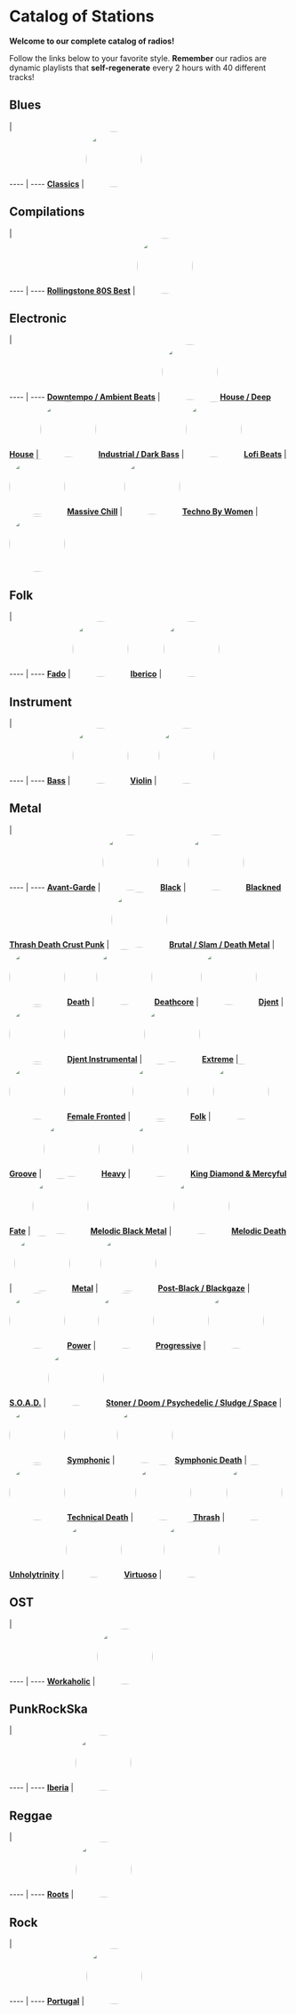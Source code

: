 

<style>
figure {
  border: 0px #cccccc solid;
  padding: 4px;
  margin: auto;
  align: center;
}
</style>

# Catalog of Stations

**Welcome to our complete catalog of radios!**

Follow the links below to your favorite style. **Remember** our radios
are dynamic playlists that **self-regenerate** every 2 hours with 40 different
tracks!

## Blues

  |  
 ---- | ---- 
[**Classics**](https://radioninjapirata.github.io/radio_bluesclassics.html) | <a href="https://radioninjapirata.github.io/radio_bluesclassics.html" target="_blank"><img src="https://mosaic.scdn.co/640/ab67616d0000b273068a9dd56431cf8b7d3b205eab67616d0000b2738ad09e612a0c1b5658a2ce1dab67616d0000b273db4fbc413ba0db2be4f19649ab67616d0000b273f9c48e2531955847f7aa3c14" height="100" width="auto" style="border-radius:50%"></a>

## Compilations

  |  
 ---- | ---- 
[**Rollingstone 80S Best**](https://radioninjapirata.github.io/radio_rollingbest80s.html) | <a href="https://radioninjapirata.github.io/radio_rollingbest80s.html" target="_blank"><img src="https://mosaic.scdn.co/640/ab67616d0000b2730dd350beeb5ac73672ad6e80ab67616d0000b273682dc473387478d947bf95f7ab67616d0000b273c8e97cafeb2acb85b21a777eab67616d0000b273fede46cfa2a371861f3ce0e6" height="100" width="auto" style="border-radius:50%"></a>

## Electronic

  |  
 ---- | ---- 
[**Downtempo / Ambient Beats**](https://radioninjapirata.github.io/radio_downtempo.html) | <a href="https://radioninjapirata.github.io/radio_downtempo.html" target="_blank"><img src="https://mosaic.scdn.co/640/ab67616d0000b273394c2d4a6b56f703bbeadbc3ab67616d0000b2736a0d5fc2d8d766f13f0cb197ab67616d0000b273ae25241164d2dffe151eb640ab67616d0000b273be62277d6c65d30d900cc264" height="100" width="auto" style="border-radius:50%"></a>
[**House / Deep House**](https://radioninjapirata.github.io/house.html) | <a href="https://radioninjapirata.github.io/house.html" target="_blank"><img src="https://mosaic.scdn.co/640/ab67616d0000b27377a60c017f9b003aff17ddc3ab67616d0000b273be07425dcdc0c0dbd53151e8ab67616d0000b273d6bebbbe549d730a35e95fefab67616d0000b273fd69b4afa7597a1e862364ce" height="100" width="auto" style="border-radius:50%"></a>
[**Industrial / Dark Bass**](https://radioninjapirata.github.io/radio_industrial_darkbass.html) | <a href="https://radioninjapirata.github.io/radio_industrial_darkbass.html" target="_blank"><img src="https://mosaic.scdn.co/640/ab67616d0000b273210b7003c794dca9445e0297ab67616d0000b2732de5c7bdb8f7e2d05c7af3e3ab67616d0000b2738b77b726a990a13f414272f7ab67616d0000b27398da39055a3437bd1420d54b" height="100" width="auto" style="border-radius:50%"></a>
[**Lofi Beats**](https://radioninjapirata.github.io/radio_lofi.html) | <a href="https://radioninjapirata.github.io/radio_lofi.html" target="_blank"><img src="https://mosaic.scdn.co/640/ab67616d0000b2731cd66919fe78404f5d91f42bab67616d0000b2734a6ae07fc8be2d0693d729d6ab67616d0000b2735d687e9126344f18c3219a7cab67616d0000b273699ce2f63c39bc41a1f28f00" height="100" width="auto" style="border-radius:50%"></a>
[**Massive Chill**](https://radioninjapirata.github.io/massive_chill.html) | <a href="https://radioninjapirata.github.io/massive_chill.html" target="_blank"><img src="https://mosaic.scdn.co/640/ab67616d0000b2731036fcd9b08c3fe598ef2883ab67616d0000b27318615ef71dc806588451c8d1ab67616d0000b273677d8927f8254c6dce077f01ab67616d0000b273c858f504ac75eb3733df5abe" height="100" width="auto" style="border-radius:50%"></a>
[**Techno By Women**](https://radioninjapirata.github.io/radio_technowomen.html) | <a href="https://radioninjapirata.github.io/radio_technowomen.html" target="_blank"><img src="https://mosaic.scdn.co/640/ab67616d0000b2731d1eba23d1a1f88136ee3485ab67616d0000b27346ee946fdafb3d381e74f9dbab67616d0000b273cea5d9ca40af775f0d25f901ab67616d0000b273d258f3fa410d1447ed30f575" height="100" width="auto" style="border-radius:50%"></a>

## Folk

  |  
 ---- | ---- 
[**Fado**](https://radioninjapirata.github.io/radio_fado.html) | <a href="https://radioninjapirata.github.io/radio_fado.html" target="_blank"><img src="https://mosaic.scdn.co/640/ab67616d0000b2732d3db13ba2e07a99817e8ee4ab67616d0000b2738c9d32f1b05981bda104c7c6ab67616d0000b273bb5672c3b7037e08559de093ab67616d0000b273fea945f8a7fbf6594092e9fc" height="100" width="auto" style="border-radius:50%"></a>
[**Iberico**](https://radioninjapirata.github.io/radio_folkiberico.html) | <a href="https://radioninjapirata.github.io/radio_folkiberico.html" target="_blank"><img src="https://mosaic.scdn.co/640/ab67616d0000b2733f14304012bdd8582e0160f7ab67616d0000b2738fdf3361f8c613a002292352ab67616d0000b273a4c41cce2dcfb4c7ef92e9eeab67616d0000b273be90da0b9e6aa6f121ca9fd1" height="100" width="auto" style="border-radius:50%"></a>

## Instrument

  |  
 ---- | ---- 
[**Bass**](https://radioninjapirata.github.io/radio_bassists.html) | <a href="https://radioninjapirata.github.io/radio_bassists.html" target="_blank"><img src="https://mosaic.scdn.co/640/ab67616d0000b2731f98f38f736bc3378b8ea8b2ab67616d0000b27350fa22d47eb0fff1ff1b9953ab67616d0000b273a9f31a962880d395eec9fdf2ab67616d0000b273e5c90c6878aa0449095efcd1" height="100" width="auto" style="border-radius:50%"></a>
[**Violin**](https://radioninjapirata.github.io/radio_violin.html) | <a href="https://radioninjapirata.github.io/radio_violin.html" target="_blank"><img src="https://mosaic.scdn.co/640/ab67616d0000b273350340a9fe250ab34d867e1dab67616d0000b2738ca596cfd52eb12109757d7fab67616d0000b273e38051840ec58a50d18214a7ab67616d0000b273edd1b93ee66d6265337a592f" height="100" width="auto" style="border-radius:50%"></a>

## Metal

  |  
 ---- | ---- 
[**Avant-Garde**](https://radioninjapirata.github.io/radio_metalavantgarde.html) | <a href="https://radioninjapirata.github.io/radio_metalavantgarde.html" target="_blank"><img src="https://mosaic.scdn.co/640/ab67616d0000b27353de889ab56d04fdde13219cab67616d0000b273dac7ac40a0eacd3f2cd58869ab67616d0000b273e2ad411b105f6fbc214965c1ab67616d0000b273e4ba949b9c959933efdf0108" height="100" width="auto" style="border-radius:50%"></a>
[**Black**](https://radioninjapirata.github.io/radio_blackmetal.html) | <a href="https://radioninjapirata.github.io/radio_blackmetal.html" target="_blank"><img src="https://mosaic.scdn.co/640/ab67616d0000b27339aac4639c30926e1a100544ab67616d0000b273946cb01ce19e132b950409e3ab67616d0000b2739fdba61460bdae41b2f46af4ab67616d0000b273ac80fcf72483243549707693" height="100" width="auto" style="border-radius:50%"></a>
[**Blackned Thrash Death Crust Punk**](https://radioninjapirata.github.io/radio_blacknedthrash.html) | <a href="https://radioninjapirata.github.io/radio_blacknedthrash.html" target="_blank"><img src="https://mosaic.scdn.co/640/ab67616d0000b273328e2b9b11bcfa742afe6d56ab67616d0000b2733ea500e23f70bb274992c677ab67616d0000b273a4cacfbbe327d229888e8f75ab67616d0000b273dc9b0277a4f4fd86e9319399" height="100" width="auto" style="border-radius:50%"></a>
[**Brutal / Slam / Death Metal**](https://radioninjapirata.github.io/radio_brutaldeathmetal.html) | <a href="https://radioninjapirata.github.io/radio_brutaldeathmetal.html" target="_blank"><img src="https://mosaic.scdn.co/640/ab67616d0000b273422703e9657d3cfddb5d35b6ab67616d0000b2735150711e4988aa055ba9f7d8ab67616d0000b27356a30c59e8f8507eaf6ebbcbab67616d0000b273ad5c5f921683cb2fd182fbeb" height="100" width="auto" style="border-radius:50%"></a>
[**Death**](https://radioninjapirata.github.io/radio_deathmetal.html) | <a href="https://radioninjapirata.github.io/radio_deathmetal.html" target="_blank"><img src="https://mosaic.scdn.co/640/ab67616d0000b27339fb3a85a279c5468aef18d3ab67616d0000b2737e1ffa069df3bdccd08d6155ab67616d0000b2739f43b6a2fcb6f5ba0d2ebd13ab67616d0000b273b5cfdf65de8e221c0dfcedc5" height="100" width="auto" style="border-radius:50%"></a>
[**Deathcore**](https://radioninjapirata.github.io/deathcore.html) | <a href="https://radioninjapirata.github.io/deathcore.html" target="_blank"><img src="https://mosaic.scdn.co/640/ab67616d0000b273507c0ce169981bce868e81afab67616d0000b273908ce263af182a5f2e5b5c8cab67616d0000b273c88cd1dff824f8bc76fb09d5ab67616d0000b273ce8bdb7152492d0e0fd06c0e" height="100" width="auto" style="border-radius:50%"></a>
[**Djent**](https://radioninjapirata.github.io/radio_djent.html) | <a href="https://radioninjapirata.github.io/radio_djent.html" target="_blank"><img src="https://mosaic.scdn.co/640/ab67616d0000b2738b79d42c4d33002ed55a1635ab67616d0000b2738e45348c1ef5afb0eb0d4ceaab67616d0000b273b176688b0704575d3003b364ab67616d0000b273fe7efada1bf116e3819097f9" height="100" width="auto" style="border-radius:50%"></a>
[**Djent Instrumental**](https://radioninjapirata.github.io/radio_instrumentaldjent.html) | <a href="https://radioninjapirata.github.io/radio_instrumentaldjent.html" target="_blank"><img src="https://mosaic.scdn.co/640/ab67616d0000b2731ce45979342c65ecddf9f72eab67616d0000b273892ccb9bca1a6cfa18ea0e33ab67616d0000b273b4bde135cd7ee6f3074503c4ab67616d0000b273cd375014d3e167dd59787b7c" height="100" width="auto" style="border-radius:50%"></a>
[**Extreme**](https://radioninjapirata.github.io/radio_extrememetal.html) | <a href="https://radioninjapirata.github.io/radio_extrememetal.html" target="_blank"><img src="https://mosaic.scdn.co/640/ab67616d0000b27342cbfa5d13f45c8cb942676fab67616d0000b2736bab3454e72ab6027cf417e5ab67616d0000b2736f185d3cbd8548d4c4117b40ab67616d0000b2737ffcbf8f6e571274f41a4967" height="100" width="auto" style="border-radius:50%"></a>
[**Female Fronted**](https://radioninjapirata.github.io/radio_femalefrontedmetal.html) | <a href="https://radioninjapirata.github.io/radio_femalefrontedmetal.html" target="_blank"><img src="https://mosaic.scdn.co/640/ab67616d0000b27302fb5a82a26849ce13b2aa70ab67616d0000b27349c3ec240447fc5052a7fd68ab67616d0000b273ab24c7f8bdbb1ae8d478afabab67616d0000b273f997d3b9e40107fe2d7815a8" height="100" width="auto" style="border-radius:50%"></a>
[**Folk**](https://radioninjapirata.github.io/radio_folkmetal.html) | <a href="https://radioninjapirata.github.io/radio_folkmetal.html" target="_blank"><img src="https://mosaic.scdn.co/640/ab67616d0000b27345ec1f20203601e9b991bb63ab67616d0000b273559c630e99f7e21f2711886eab67616d0000b2738a71a31b90046bffd846025fab67616d0000b273ec584ae968bdd53116e8eb86" height="100" width="auto" style="border-radius:50%"></a>
[**Groove**](https://radioninjapirata.github.io/radio_groovemetal.html) | <a href="https://radioninjapirata.github.io/radio_groovemetal.html" target="_blank"><img src="https://mosaic.scdn.co/640/ab67616d0000b273758e6429ebbbb835fa117bfcab67616d0000b273914d08bbe3c8a130b7ab240aab67616d0000b2739274f6d482aec21a265df5feab67616d0000b273b02528d256d89a06ea1cbf53" height="100" width="auto" style="border-radius:50%"></a>
[**Heavy**](https://radioninjapirata.github.io/radio_heavymetal.html) | <a href="https://radioninjapirata.github.io/radio_heavymetal.html" target="_blank"><img src="https://mosaic.scdn.co/640/ab67616d0000b2739eb9d7f76b05d09e8ed30ef6ab67616d0000b273b475f1f6fc613cb5bd90a3e8ab67616d0000b273d45c1b9317a2d0a90346a767ab67616d0000b273eb05227b9a0bc6de24da1706" height="100" width="auto" style="border-radius:50%"></a>
[**King Diamond & Mercyful Fate**](https://radioninjapirata.github.io/radio_fan_KDMF.html) | <a href="https://radioninjapirata.github.io/radio_fan_KDMF.html" target="_blank"><img src="https://mosaic.scdn.co/640/ab67616d0000b2735d9cfb4b080d0d74a541529dab67616d0000b273ab9ccbce3c75bfc983d6d2beab67616d0000b273b75fcdfbdd239fcf4b79d038ab67616d0000b273be1ae534a1aa21ec5407acda" height="100" width="auto" style="border-radius:50%"></a>
[**Melodic Black Metal**](https://radioninjapirata.github.io/radio_melodicblackmetal.html) | <a href="https://radioninjapirata.github.io/radio_melodicblackmetal.html" target="_blank"><img src="https://mosaic.scdn.co/640/ab67616d0000b273483f3b04daab373df6bbf526ab67616d0000b2737262db6b818845eb5287a230ab67616d0000b273bd2737f3440ac40787633841ab67616d0000b273cc7739a88ea3aa86674f1bde" height="100" width="auto" style="border-radius:50%"></a>
[**Melodic Death**](https://radioninjapirata.github.io/radio_melodicdeathmetal.html) | <a href="https://radioninjapirata.github.io/radio_melodicdeathmetal.html" target="_blank"><img src="https://mosaic.scdn.co/640/ab67616d0000b2731118de0699bca2f737ae7d9eab67616d0000b2734afa1045b9162348f0f6ad27ab67616d0000b273c0d65289d53a2d74905fe587ab67616d0000b273e206d98bb8bafb2004f08a0f" height="100" width="auto" style="border-radius:50%"></a>
[**Metal**](https://radioninjapirata.github.io/radio_metal.html) | <a href="https://radioninjapirata.github.io/radio_metal.html" target="_blank"><img src="https://mosaic.scdn.co/640/ab67616d0000b27340d5227b1f071073b25762dbab67616d0000b273444529158650d7d375b261d6ab67616d0000b2735bbbc37d53ccfc3df58b6e01ab67616d0000b273ab6bdabc08a10eb360103404" height="100" width="auto" style="border-radius:50%"></a>
[**Post-Black / Blackgaze**](https://radioninjapirata.github.io/radio_blackgaze.html) | <a href="https://radioninjapirata.github.io/radio_blackgaze.html" target="_blank"><img src="https://mosaic.scdn.co/640/ab67616d0000b273649f5f8f6a7a71b62ef60eeeab67616d0000b27383272082dc7ff099f823d1a5ab67616d0000b2739375fc9ed492a468d7f9cb36ab67616d0000b273b5215f99756af36c792221c7" height="100" width="auto" style="border-radius:50%"></a>
[**Power**](https://radioninjapirata.github.io/radio_powermetal.html) | <a href="https://radioninjapirata.github.io/radio_powermetal.html" target="_blank"><img src="https://mosaic.scdn.co/640/ab67616d0000b2732bf572353c2defc32cc417cfab67616d0000b27383826d9104f577d7e2c69276ab67616d0000b273853bcb5b31d0ba90e1f704aeab67616d0000b273face8f23f5f195d404149444" height="100" width="auto" style="border-radius:50%"></a>
[**Progressive**](https://radioninjapirata.github.io/radio_progrock.html) | <a href="https://radioninjapirata.github.io/radio_progrock.html" target="_blank"><img src="https://mosaic.scdn.co/640/ab67616d0000b27383b673e42b2d63f926c1391cab67616d0000b2738f3f9e1c3c5ebd6a0da07537ab67616d0000b273d564bfe04f5d596c729dd533ab67616d0000b273d78d215e22a470b932e68ff1" height="100" width="auto" style="border-radius:50%"></a>
[**S.O.A.D.**](https://radioninjapirata.github.io/radio_soad.html) | <a href="https://radioninjapirata.github.io/radio_soad.html" target="_blank"><img src="https://mosaic.scdn.co/640/ab67616d0000b2737cf4c0d42c5b62c9deebdcd8ab67616d0000b273a2982eadad9b21912ed6c2e8ab67616d0000b273a57ca9e47d038be31c9aee9dab67616d0000b273c8c79a39007e7f8e48393eac" height="100" width="auto" style="border-radius:50%"></a>
[**Stoner / Doom / Psychedelic / Sludge / Space**](https://radioninjapirata.github.io/radio_stonerrock.html) | <a href="https://radioninjapirata.github.io/radio_stonerrock.html" target="_blank"><img src="https://mosaic.scdn.co/640/ab67616d0000b27373764b9e15773b438f2a0659ab67616d0000b27389bc59b01dd213f522afdf65ab67616d0000b273cd14f5e80dae54e345f247e1ab67616d0000b273d693be8683fc4efb5dd32c07" height="100" width="auto" style="border-radius:50%"></a>
[**Symphonic**](https://radioninjapirata.github.io/radio_symphonicmetal.html) | <a href="https://radioninjapirata.github.io/radio_symphonicmetal.html" target="_blank"><img src="https://mosaic.scdn.co/640/ab67616d0000b2735ddd03883f11746a7d2c00b5ab67616d0000b273600c538b3a9c6dbbae424b92ab67616d0000b273889c09bf20e37d0585f711bbab67616d0000b273da318a23135be382a47e3c1b" height="100" width="auto" style="border-radius:50%"></a>
[**Symphonic Death**](https://radioninjapirata.github.io/radio_symphonicdeathmetal.html) | <a href="https://radioninjapirata.github.io/radio_symphonicdeathmetal.html" target="_blank"><img src="https://mosaic.scdn.co/640/ab67616d0000b273513ea16b54722bb09b928231ab67616d0000b2739dd56f91666223a5b0bc6c71ab67616d0000b273a257e36d2da780cb712b2dbfab67616d0000b273df85f443a7c7777acaaf5a59" height="100" width="auto" style="border-radius:50%"></a>
[**Technical Death**](https://radioninjapirata.github.io/radio_technicaldeathmetal.html) | <a href="https://radioninjapirata.github.io/radio_technicaldeathmetal.html" target="_blank"><img src="https://mosaic.scdn.co/640/ab67616d0000b27301bb847b36ad3937bf737e6bab67616d0000b2730d90839bc75227159bed231fab67616d0000b273a25657e1b2ff3e2b3acbea7aab67616d0000b273d42d91399f7ffb5178da16b1" height="100" width="auto" style="border-radius:50%"></a>
[**Thrash**](https://radioninjapirata.github.io/radio_thrashmetal.html) | <a href="https://radioninjapirata.github.io/radio_thrashmetal.html" target="_blank"><img src="https://mosaic.scdn.co/640/ab67616d0000b2732927156af0eef58c76fff96bab67616d0000b273519f919c5e7bfa97164b09e9ab67616d0000b273522099fde6bcdd85e46bc842ab67616d0000b27366b87d1bcbd2d532e51724c3" height="100" width="auto" style="border-radius:50%"></a>
[**Unholytrinity**](https://radioninjapirata.github.io/radio_unholytrinity.html) | <a href="https://radioninjapirata.github.io/radio_unholytrinity.html" target="_blank"><img src="https://mosaic.scdn.co/640/ab67616d0000b2733708e12857333fb55db85630ab67616d0000b2734f08944b5cb3be8ca14ba705ab67616d0000b273765b0617b572bdd1dbdc7d8eab67616d0000b273a4fe8f6af6df7e12cd75dde5" height="100" width="auto" style="border-radius:50%"></a>
[**Virtuoso**](https://radioninjapirata.github.io/radio_guitarvirtuoso.html) | <a href="https://radioninjapirata.github.io/radio_guitarvirtuoso.html" target="_blank"><img src="https://mosaic.scdn.co/640/ab67616d0000b27337517697d8f05b58fa289f50ab67616d0000b273561c3ecff61b566faf14f636ab67616d0000b273a118cccd1f1836e51addebc7ab67616d0000b273bc04bfb4323d208c59850c2a" height="100" width="auto" style="border-radius:50%"></a>

## OST

  |  
 ---- | ---- 
[**Workaholic**](https://radioninjapirata.github.io/radio_ostworkaholic.html) | <a href="https://radioninjapirata.github.io/radio_ostworkaholic.html" target="_blank"><img src="https://mosaic.scdn.co/640/ab67616d0000b2732b4d071f7824b2c60c3b85cdab67616d0000b27361884853f099aa1e9412e581ab67616d0000b273d311a629d866da1b2929b525ab67616d0000b273fe52434b1071a5dd9ef5eb91" height="100" width="auto" style="border-radius:50%"></a>

## PunkRockSka

  |  
 ---- | ---- 
[**Iberia**](https://radioninjapirata.github.io/radio_iberianpunkrock.html) | <a href="https://radioninjapirata.github.io/radio_iberianpunkrock.html" target="_blank"><img src="https://mosaic.scdn.co/640/ab67616d0000b2739656ee05fc88c3b55b5c169aab67616d0000b273ae2afb697b377bf7cae864f8ab67616d0000b273b08dfca49675907a1ffcf781ab67616d0000b273d8dce4e0a8969746bb7d5ed3" height="100" width="auto" style="border-radius:50%"></a>

## Reggae

  |  
 ---- | ---- 
[**Roots**](https://radioninjapirata.github.io/radio_reggaeroots.html) | <a href="https://radioninjapirata.github.io/radio_reggaeroots.html" target="_blank"><img src="https://mosaic.scdn.co/640/ab67616d0000b273083dbffb34332429d7cbdc66ab67616d0000b273ba8e9080d78d4a08b228ed89ab67616d0000b273e62ddccf3cd1c9e04f38af00ab67616d0000b273fb3d081418a02919fb1bb58f" height="100" width="auto" style="border-radius:50%"></a>

## Rock

  |  
 ---- | ---- 
[**Portugal**](https://radioninjapirata.github.io/radio_rockportugues.html) | <a href="https://radioninjapirata.github.io/radio_rockportugues.html" target="_blank"><img src="https://mosaic.scdn.co/640/ab67616d0000b27309cb592ca951be175290b147ab67616d0000b2737f8a1afb6899c537bbfe68dcab67616d0000b273aba76fc8e5c572f2b9d07edeab67616d0000b273e1c84d3f0cd167a39a510807" height="100" width="auto" style="border-radius:50%"></a>